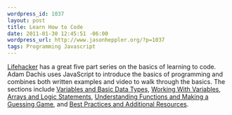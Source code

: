 ```yaml
--- 
wordpress_id: 1037
layout: post
title: Learn How to Code
date: 2011-01-30 12:45:51 -06:00
wordpress_url: http://www.jasonheppler.org/?p=1037
tags: Programming Javascript
---
```

<a href="http://lifehacker.com">Lifehacker</a> has a great five part series on the basics of learning to code. Adam Dachis uses JavaScript to introduce the basics of programming and combines both written examples and video to walk through the basics. The sections include <a href="http://lifehacker.com/5736011/learn-how-to-code-part-i-variables-and-basic-data-types">Variables and Basic Data Types</a>, <a href="http://lifehacker.com/5742493/learn-to-code-part-ii-working-with-variables">Working With Variables</a>, <a href="http://lifehacker.com/5742494/learn-to-code-part-iii-arrays-and-logic-statements">Arrays and Logic Statements</a>, <a href="http://lifehacker.com/5742495/learn-to-code-part-iv-understanding-functions-and-making-a-guessing-game">Understanding Functions and Making a Guessing Game</a>, and <a href="http://lifehacker.com/5743401/learn-to-code-epilogue-best-practices-and-additional-resources">Best Practices and Additional Resources</a>.
